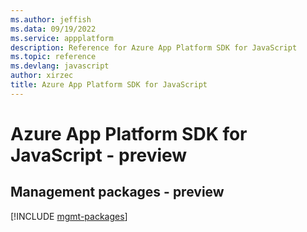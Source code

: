 ```yaml
---
ms.author: jeffish
ms.data: 09/19/2022
ms.service: appplatform
description: Reference for Azure App Platform SDK for JavaScript
ms.topic: reference
ms.devlang: javascript
author: xirzec
title: Azure App Platform SDK for JavaScript
---
```

# Azure App Platform SDK for JavaScript - preview

## Management packages - preview
[!INCLUDE [mgmt-packages](app-platform-mgmt-index.md)]